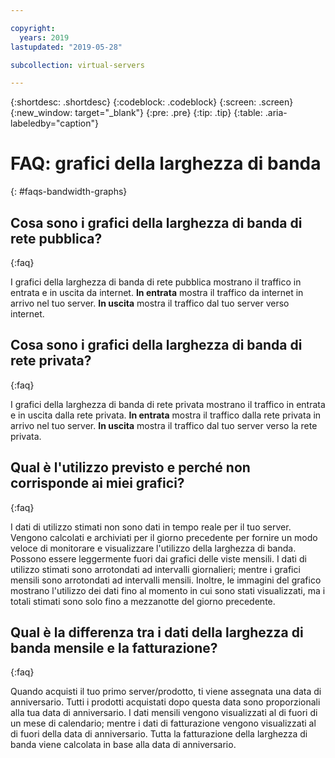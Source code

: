 ```yaml
---

copyright:
  years: 2019
lastupdated: "2019-05-28"

subcollection: virtual-servers

---
```


{:shortdesc: .shortdesc}
{:codeblock: .codeblock}
{:screen: .screen}
{:new_window: target="_blank"}
{:pre: .pre}
{:tip: .tip}
{:table: .aria-labeledby="caption"}

# FAQ: grafici della larghezza di banda
{: #faqs-bandwidth-graphs}

## Cosa sono i grafici della larghezza di banda di rete pubblica?
{:faq}

I grafici della larghezza di banda di rete pubblica mostrano il traffico in entrata e in uscita da internet. **In entrata** mostra il traffico da internet in arrivo nel tuo server. **In uscita** mostra il traffico dal tuo server verso internet.

## Cosa sono i grafici della larghezza di banda di rete privata?
{:faq}

I grafici della larghezza di banda di rete privata mostrano il traffico in entrata e in uscita dalla rete privata. **In entrata** mostra il traffico dalla rete privata in arrivo nel tuo server. **In uscita** mostra il traffico dal tuo server verso la rete privata.

## Qual è l'utilizzo previsto e perché non corrisponde ai miei grafici?
{:faq}

I dati di utilizzo stimati non sono dati in tempo reale per il tuo server. Vengono calcolati e archiviati per il giorno precedente per fornire un modo veloce di monitorare e visualizzare l'utilizzo della larghezza di banda. Possono essere leggermente fuori dai grafici delle viste mensili. I dati di utilizzo stimati sono arrotondati ad intervalli giornalieri; mentre i grafici mensili sono arrotondati ad intervalli mensili. Inoltre, le immagini del grafico mostrano l'utilizzo dei dati fino al momento in cui sono stati visualizzati, ma i totali stimati sono solo fino a mezzanotte del giorno precedente.

## Qual è la differenza tra i dati della larghezza di banda mensile e la fatturazione?
{:faq}

Quando acquisti il tuo primo server/prodotto, ti viene assegnata una data di anniversario. Tutti i prodotti acquistati dopo questa data sono proporzionali alla tua data di anniversario. I dati mensili vengono visualizzati al di fuori di un mese di calendario; mentre i dati di fatturazione vengono visualizzati al di fuori della data di anniversario. Tutta la fatturazione della larghezza di banda viene calcolata in base alla data di anniversario.

